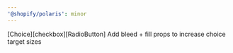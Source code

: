 ```yaml
---
'@shopify/polaris': minor
---
```


[Choice][checkbox][RadioButton] Add bleed + fill props to increase choice target sizes
